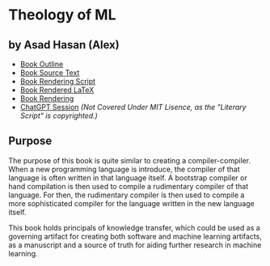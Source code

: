 # Theology of ML
## by Asad Hasan (Alex) 

* [Book Outline](https://docs.google.com/document/d/1ZApaPQAbKkqyfl8uKLJCr8QT72QQnsnDwx1DAqf6Yzw)
* [Book Source Text](https://docs.google.com/document/d/1KzkR78pXx59w8F50gJXtNxh4NtCUZo4IkyJAC8O7sXw)
* [Book Rendering Script](DocToLatex.gs)
* [Book Rendered LaTeX](TheologyOfML.tex)
* [Book Rendering](Theology_of_ML.pdf)
* [ChatGPT Session](https://chat.openai.com/share/2435693b-f389-4f0e-b70e-2b5d15cdcc71) *(Not Covered Under MIT
Lisence, as the "Literary Script" is copyrighted.)*

## Purpose

The purpose of this book is quite similar to creating a compiler-compiler. When a new programming language is 
introduce, the compiler of that language is often written in that language itself. A bootstrap compiler or hand 
compilation is then used to compile a rudimentary compiler of that language. For then, the rudimentary compiler is then 
used to compile a more sophisticated compiler for the language written in the new language itself.

This book holds principals of knowledge transfer, which could be used as a governing artifact for creating both 
software and machine learning artifacts, as a manuscript and a source of truth for aiding further research in machine 
learning.
